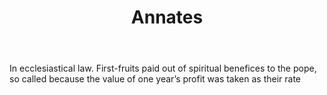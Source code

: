---
title: Annates
letter: A
permalink: "/definitions/bld-annates.html"
body: In ecclesiastical law. First-fruits paid out of spiritual benefices to the pope,
  so called because the value of one year’s profit was taken as their rate
published_at: '2018-07-07'
source: Black's Law Dictionary 2nd Ed (1910)
layout: post
---